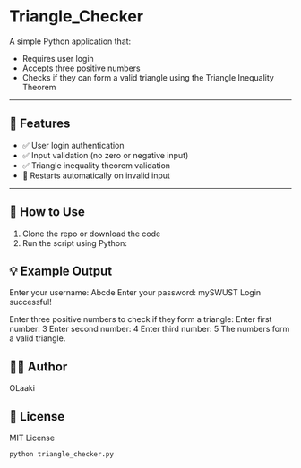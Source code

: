 # Triangle_Checker

A simple Python application that:
- Requires user login
- Accepts three positive numbers
- Checks if they can form a valid triangle using the Triangle Inequality Theorem

---

## 🚀 Features

- ✅ User login authentication
- ✅ Input validation (no zero or negative input)
- ✅ Triangle inequality theorem validation
- 🔁 Restarts automatically on invalid input

---

## 🧪 How to Use

1. Clone the repo or download the code
2. Run the script using Python:

## 💡 Example Output

Enter your username: Abcde
Enter your password: mySWUST
Login successful!

Enter three positive numbers to check if they form a triangle:
Enter first number: 3
Enter second number: 4
Enter third number: 5
The numbers form a valid triangle.



## 👨‍💻 Author

OLaaki

## 📜 License

MIT License

```bash
python triangle_checker.py



